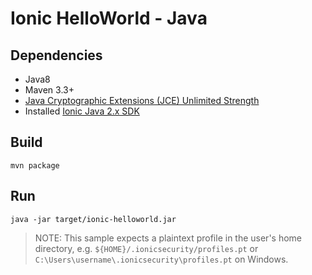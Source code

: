 # Ionic HelloWorld - Java

## Dependencies

* Java8
* Maven 3.3+
* [Java Cryptographic Extensions (JCE) Unlimited Strength](http://www.oracle.com/technetwork/java/javase/downloads/jce8-download-2133166.html)
* Installed [Ionic Java 2.x SDK](https://dev.ionic.com/getting-started/java-20.html)

## Build 
```
mvn package
```

## Run
```
java -jar target/ionic-helloworld.jar 
```

> NOTE: This sample expects a plaintext profile in the user's home directory, e.g. `${HOME}/.ionicsecurity/profiles.pt`
> or `C:\Users\username\.ionicsecurity\profiles.pt` on Windows.
